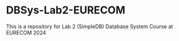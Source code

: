 # DBSys-Lab2-EURECOM
This is a repository for Lab 2 (SimpleDB) Database System Course at EURECOM 2024
